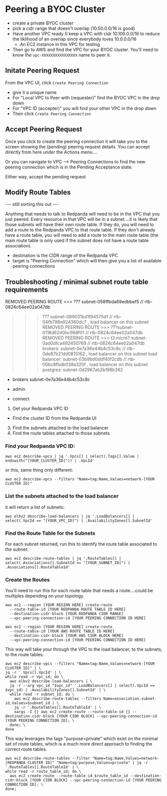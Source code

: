 # Peering a BYOC Cluster

* create a private BYOC cluster
* pick a cidr range that doesn't overlap (10.50.0.0/16 is good)
* Have another VPC ready (I keep a VPC with cidr 10.100.0.0/16 to reduce the liklihood of an overlap since everybody loves 10.0.0.0/16
  * An EC2 instance in this VPC for testing
* Then go to AWS and find the VPC for your BYOC cluster.  You'll need to know the `vpc-XXXXXXXXXXXXXXXX` name to peer it.

## Initate Peering Request

From the VPC UI, click `Create Peering Connection`

* give it a unique name
* For "Local VPC to Peer with (requester)" find the BYOC VPC in the drop down
* For "VPC ID (accepter)" you will find your other VPC in the drop down
* Then click `Create Peering Connection`

## Accept Peering Request

Once you click to create the peering connection it will take you to the screen showing the (pending) peering request details.  You can accept directly from here under the Actions menu....

Or you can navigate to VPC --> Peering Connections to find the new peering connection which is in the Pending Acceptance state.   

Either way, accept the pending request



## Modify Route Tables

--- still sorting this out ---

Anything that needs to talk to Redpanda will need to be in the VPC that you just peered.   Every resource in that VPC will be in a subnet....it is likely that those subnets will have their own route table.   If they do, you will need to add a route to the Redpanda VPC to that route table.  If they don't already have a route table, you will need to add a route to the main route table (the main route table is only used if the subnet does not have a route table association).

* destination is the CIDR range of the Redpanda VPC
* target is "Peering Connection" which will then give you a list of available peering connections




 

## Troubleshooting / minimal subnet route table requirements

REMOVED PEERING ROUTE >>> ??? subnet-058ffbda69edbbef5 // rtb-0824c64ee02a047db
>>> ??? subnet-089031bd1f94575d1 // rtb-04fb798e924360dc7 , load balancer on this subnet
REMOVED PEERING ROUTE >>> ???subnet-0118d62d0bc968f01 // rtb-0824c64ee02a047db
REMOVED PEERING ROUTE >>> t3.micro? subnet-0ad0dfca492450769 // rtb-0824c64ee02a047db
>>> brokers: subnet-0e7a36e44b4c53c8c // rtb-0de87b21dd0815162 , load balancer on this subnet
>>> load balancer: subnet-03b9bd0ddf40f2cdb // rtb-00bc8fbdb038a320f , load balancer on this subnet
>>> postgres: subnet-0d2967ab2b198b362

* brokers
subnet-0e7a36e44b4c53c8c

* admin


* connect


1.  Get your Redpanda VPC ID
  * Find the cluster ID from the Redpanda UI   
3.  Find the subnets attached to the load balancer
4.  Find the route tables attached to those subnets


### Find your Redpanda VPC ID:

`aws ec2 describe-vpcs | jq '.Vpcs[] | select(.Tags[].Value | endswith("[YOUR_CLUSTER_ID]")) | .VpcId'`

or this, same thing only different:

`aws ec2 describe-vpcs --filters "Name=tag:Name,Values=network-[YOUR CLUSTER ID]"`

### List the subnets attached to the load balancer

it will return a list of subnets:

`aws elbv2 describe-load-balancers | jq '.LoadBalancers[] | select(.VpcId == "[YOUR_VPC_ID]") | .AvailabilityZones[].SubnetId'`


### Find the Route Table for the Subnets 

For each subnet returned, run this to identify the route table associated to the subnet:

`aws ec2 describe-route-tables | jq '.RouteTables[] | select(.Associations[].SubnetId == "[YOUR_SUBNET_ID]") | .Associations[].RouteTableId'`


### Create the Routes

You'll need to run this for each route table that needs a route....could be multiples depending on your topology.

```
aws ec2 --region [YOUR REGION HERE] create-route
  --route-table-id [YOUR REDPANDA ROUTE TABLE ID HERE]
  --destination-cidr-block [YOUR REDPANDA CIDR RANGE]
  --vpc-peering-connection-id [YOUR PEERING CONNECTION ID HERE]

aws ec2 --region [YOUR REGION HERE] create-route
  --route-table-id [YOUR AWS ROUTE TABLE ID HERE]
  --destination-cidr-block [YOUR AWS CIDR BLOCK HERE]
  --vpc-peering-connection-id [YOUR PEERING CONNECTION ID HERE]
```

This way will take your through the VPC to the load balancer, to the subnets, to the route tables.

```
aws ec2 describe-vpcs --filters "Name=tag:Name,Values=network-[YOUR CLUSTER ID]" | \
jq -r '.Vpcs[].VpcId' | \
while read -r vpc_id; do \
  aws elbv2 describe-load-balancers | \
  jq -r --arg vpc_id "$vpc_id" '.LoadBalancers[] | select(.VpcId == $vpc_id) | .AvailabilityZones[].SubnetId' | \
  while read -r subnet_id; do \
    aws ec2 describe-route-tables --filters Name=association.subnet-id,Values=$subnet_id | \
    jq -r '.RouteTables[].RouteTableId' | \
    xargs -I {} aws ec2 create-route --route-table-id {} --destination-cidr-block [YOUR CIDR BLOCK] --vpc-peering-connection-id [YOUR PEERING CONNECTION ID]; \
  done; \
done
```

This way leverages the tags "purpose=private" which exist on the minimal set of route tables, which is a much more direct approach to finding the correct route tables.

```
aws ec2 describe-route-tables --filter "Name=tag:Name,Values=network-[REDPANDA CLUSTER ID]" "Name=tag:purpose,Values=private" | jq -r '.RouteTables[].RouteTableId' | \
while read -r route_table_id; do \
  aws ec2 create-route --route-table-id $route_table_id --destination-cidr-block [YOUR CIDR BLOCK] --vpc-peering-connection-id [YOUR PEERING CONNECTION ID]; \
done;
```

 

